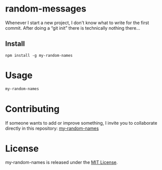 # random-messages

Whenever I start a new project, I don't know what to write for the first commit. After doing a “git init” there is technically nothing there...

## Install

```npm
npm install -g my-random-names
```

# Usage

```bash
my-random-names
```

# Contributing
If someone wants to add or improve something, I invite you to collaborate directly in this repository: [my-random-names](https://github.com/frelian/platzi-package-npm)

# License
my-random-names is released under the [MIT License](https://opensource.org/licenses/MIT).
